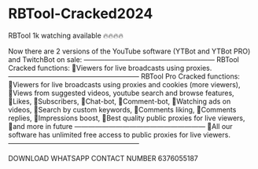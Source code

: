 # RBTool-Cracked2024


RBTool 1k watching available 🔥🔥🔥🔥

Now there are 2 versions of the YouTube software (YTBot and YTBot PRO) and TwitchBot on sale:
———————————————————
RBTool Cracked functions:
🔹Viewers for live broadcasts using proxies.
———————————————————
RBTool Pro Cracked functions:
🔹Viewers for live broadcasts using proxies and cookies (more viewers),
🔹Views from suggested videos, youtube search and browse features,
🔹Likes,
🔹Subscribers,
🔹Chat-bot,
🔹Comment-bot,
🔹Watching ads on videos,
🔹Search by custom keywords,
🔹Comments liking,
🔹Comments replies,
🔹Impressions boost,
🔹Best quality public proxies for live viewers,
🔹and more in future
———————————————————
🔹All our software has unlimited free access to public proxies for live viewers.
———————————————————

DOWNLOAD WHATSAPP CONTACT NUMBER 6376055187
